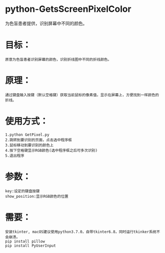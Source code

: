 # python-GetsScreenPixelColor
为色盲患者提供，识别屏幕中不同的颜色。

# 目标：
    原意为色盲患者识别屏幕的颜色，识别折线图中不同的折线颜色。
# 原理：
    通过键盘输入按键（默认空格键）获取当前鼠标的像素值，显示在屏幕上，方便找到一样颜色的折线。
# 使用方式：
    1.python GetPixel.py
    2.跳转到要识别的页面，点击选中程序框
    3.鼠标移动到要识别的颜色上
    4.按下空格键显示RGB颜色(选中程序框之后可多次识别)
    5.退出程序
# 参数：
    key:设定的键盘按键
    show_position:显示RGB颜色的位置

# 需要：
    安装tkinter, macOS建议使用python3.7.0，自带tkinter6.8，同时运行tkinker系统不会崩溃。
    pip install pillow
    pip install PyUserInput
